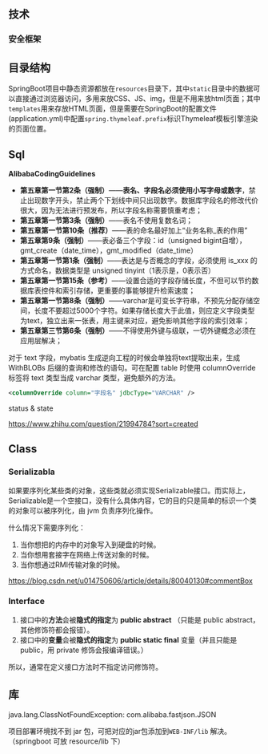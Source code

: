 ## 技术

### 安全框架





## 目录结构

SpringBoot项目中静态资源都放在`resources`目录下，其中`static`目录中的数据可以直接通过浏览器访问，多用来放CSS、JS、img，但是不用来放html页面；其中`templates`用来存放HTML页面，但是需要在SpringBoot的配置文件(application.yml)中配置`spring.thymeleaf.prefix`标识Thymeleaf模板引擎渲染的页面位置。

## Sql

**AlibabaCodingGuidelines**

- **第五章第一节第2条（强制）**——**表名、字段名必须使用小写字母或数字**，禁止出现数字开头，禁止两个下划线中间只出现数字。数据库字段名的修改代价很大，因为无法进行预发布，所以字段名称需要慎重考虑；
- **第五章第一节第3条（强制）**——表名不使用复数名词；
- **第五章第一节第10条（推荐）**——表的命名最好加上“业务名称_表的作用”
- **第五章第9条（强制）**——表必备三个字段：id（unsigned bigint自增），gmt_create（date_time），gmt_modified（date_time）
- **第五章第一节第1条（强制）**——表达是与否概念的字段，必须使用 is_xxx 的方式命名，数据类型是 unsigned tinyint（1表示是，0表示否）
- **第五章第一节第15条（参考）**——设置合适的字段存储长度，不但可以节约数据库表控件和索引存储，更重要的事能够提升检索速度；
- **第五章第一节第8条（强制）**——varchar是可变长字符串，不预先分配存储空间，长度不要超过5000个字符。如果存储长度大于此值，则应定义字段类型为text，独立出来一张表，用主键来对应，避免影响其他字段的索引效率；
- **第五章第三节第6条（强制）**——不得使用外键与级联，一切外键概念必须在应用层解决；

对于 text 字段，mybatis 生成逆向工程的时候会单独将text提取出来，生成 WithBLOBs 后缀的查询和修改的语句。可在配置 table 时使用 columnOverride 标签将 text 类型当成 varchar 类型，避免额外的方法。

```xml
<columnOverride column="字段名" jdbcType="VARCHAR" />
```



status & state

https://www.zhihu.com/question/21994784?sort=created

## Class

### Serializabla

如果要序列化某些类的对象，这些类就必须实现Serializable接口。而实际上，Serializable是一个空接口，没有什么具体内容，它的目的只是简单的标识一个类的对象可以被序列化，由 jvm 负责序列化操作。

什么情况下需要序列化：

1. 当你想把的内存中的对象写入到硬盘的时候。
2. 当你想用套接字在网络上传送对象的时候。
3. 当你想通过RMI传输对象的时候。 

https://blog.csdn.net/u014750606/article/details/80040130#commentBox

### Interface

1. 接口中的**方法**会被**隐式的指定**为  **public abstract** （只能是 public abstract，其他修饰符都会报错）。
2. 接口中的**变量**会被**隐式的指定**为  **public static final**   变量（并且只能是 public，用 private 修饰会报编译错误。）

所以，通常在定义接口方法时不指定访问修饰符。

## 库

java.lang.ClassNotFoundException: com.alibaba.fastjson.JSON

项目部署环境找不到 jar 包，可把对应的jar包添加到`WEB-INF/lib` 解决。（springboot 可放 resource/lib 下）